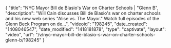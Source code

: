 {
    "title": "NYC Mayor Bill de Blasio's War on Charter Schools | \"Glenn B",
    "description": "Will Cain discusses Bill de Blasio's war on charter schools and his new web series \"Alise vs. The Mayor.\" Watch full episodes of the Glenn Beck Program on de...",
    "videoid": "198245",
    "date_created": "1408046547",
    "date_modified": "1418181878",
    "type": "captivate",
    "layout": "video",
    "url": "\/v\/nyc-mayor-bill-de-blasio-s-war-on-charter-schools-glenn-b\/198245"
}